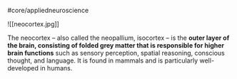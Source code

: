 #core/appliedneuroscience

![[neocortex.jpg]]

The neocortex – also called the neopallium, isocortex – is the **outer layer of the brain, consisting of folded grey matter that is responsible for higher brain functions** such as sensory perception, spatial reasoning, conscious thought, and language. It is found in mammals and is particularly well-developed in humans.
